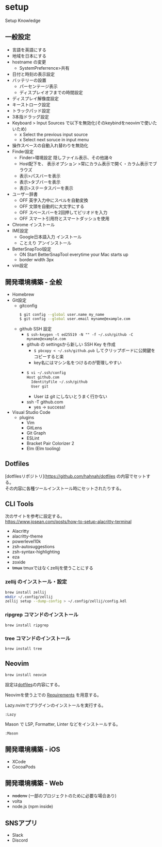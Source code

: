 # setup

Setup Knowledge

## 一般設定

- 言語を英語にする
- 地域を日本にする
- hostname の変更
  - SystemPreferrence>共有
- 日付と時刻の表示設定
- バッテリーの設置
  - パーセンテージ表示
  - ディスプレイオフまでの時間設定
- ディスプレイ解像度設定
- キーストローク設定
- トラックパッド設定
- 3本指ドラッグ設定
- Keyboard > Input Sources で以下を無効化(そのkeybindをneovimで使いたいため)
  - x Select the previous input source
  - x Select next soruce in input menu
- 操作スペースの自動入れ替わりを無効化
- Finder設定
  - Finder>環境設定 隠しファイル表示、その他諸々
  - Host配下を、 表示オプション >常にカラム表示で開く・カラム表示でブラウズ
  - 表示>パスバーを表示
  - 表示>タブバーを表示
  - 表示>ステータスバーを表示
- ユーザー辞書
  - OFF 英字入力中にスペルを自動変換
  - OFF 文頭を自動的に大文字にする
  - OFF スペースバーを2回押してピリオドを入力
  - OFF スマート引用符とスマートダッシュを使用
- Chrome インストール
- IME設定
  - Google日本語入力 インストール
  - ことえり アンインストール
- BetterSnapTool設定
  - ON Start BetterSnapTool everytime your Mac starts up
  - border width 3px
- vim設定

## 開発環境構築 - 全般

- Homebrew
- Git設定
  - gitconfig
    ```sh
    $ git config --global user.name my_name
    $ git config --global user.email myname@example.com
    ```
  - github SSH 設定
    - `$ ssh-keygen -t ed25519 -N "" -f ~/.ssh/github -C myname@example.com`
    - github の settingsから新しい SSH Key を作成
      - `$ pbcopy < ~/.ssh/github.pub` してクリップボードに公開鍵をコピーすると楽
      - key名にはマシン名をつけるのが管理しやすい
    - ```sh
      $ vi ~/.ssh/config
      Host github.com
        IdentityFile ~/.ssh/github
        User git
      ```
      - User は git にしないとうまく行かない
    - ssh -T github.com
      - yes -> success!
- Visual Studio Code
  - plugins
    - Vim
    - GitLens
    - Git Graph
    - ESLint
    - Bracket Pair Colorizer 2
    - Elm (Elm tooling)

## Dotfiles

[dotfilesリポジトリ](https://github.com/hahnah/dotfiles の内容でセットする。  
その内容に各種ツールインストール時にセットされたりする。

## CLI Tools

次のサイトを参考に設定する。  
https://www.josean.com/posts/how-to-setup-alacritty-terminal

- Alacritty
- alacritty-theme
- powerlevel10k
- zsh-autosuggestions
- zsh-syntax-highlighting
- eza
- zoxide
- ~~tmux~~ tmuxではなくzellijを使うことにする

### zellij のインストール・設定

```bash
brew install zellij
mkdir ~/.config/zellij
zellij setup --dump-config > ~/.config/zellij/config.kdl
```

### ripgrep コマンドのインストール

```
brew install ripgrep
```

### tree コマンドのインストール

```
brew install tree
```

## Neovim

```
brew install neovim
```

設定は[dotfiles](https://github.com/hahnah/dotfiles)の内容にする。

Neovimを使う上での [Requirements](https://github.com/hahnah/dotfiles/blob/main/.config/nvim/README.md#requirements) を用意する。

Lazy.nvimでプラグインのインストールを実行する。

```
:Lazy
```

Mason で LSP, Formatter, Linter などをインストールする。

```
:Mason
```

## 開発環境構築 - iOS

- XCode
- CocoaPods

## 開発環境構築 - Web

- ~~nodenv~~ (一部のプロジェクトのために必要な場合あり)
- volta
- node.js (npm inside)

## SNSアプリ

- Slack
- Discord
